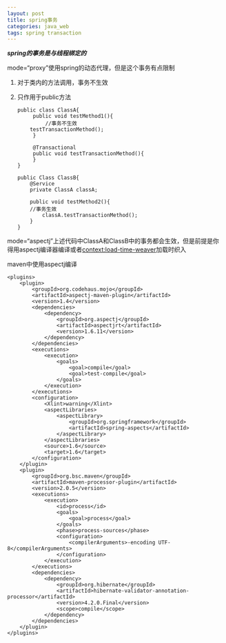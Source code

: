 ```yaml
---
layout: post
title: spring事务
categories: java_web
tags: spring transaction
---
```


***spring的事务是与线程绑定的***

mode=“proxy”使用spring的动态代理，但是这个事务有点限制

1.  对于类内的方法调用，事务不生效
2.  只作用于public方法

        public class ClassA{
             public void testMethod1(){
                 //事务不生效
            testTransactionMethod();
             }
         
             @Transactional
             public void testTransactionMethod(){
             }
        }
        
        public Class ClassB{
            @Service
            private ClassA classA;
            
            public void testMethod2(){
            //事务生效
                classA.testTransactionMethod();
            }
        }

mode=“aspectj”上述代码中ClassA和ClassB中的事务都会生效，但是前提是你得用aspectj编译器编译或者<context:load-time-weaver>加载时织入

maven中使用aspectj编译

    <plugins>
        <plugin>
            <groupId>org.codehaus.mojo</groupId>
            <artifactId>aspectj-maven-plugin</artifactId>
            <version>1.4</version>
            <dependencies>
                <dependency>
                    <groupId>org.aspectj</groupId>
                    <artifactId>aspectjrt</artifactId>
                    <version>1.6.11</version>
                </dependency>
            </dependencies>
            <executions>
                <execution>
                    <goals>
                        <goal>compile</goal>
                        <goal>test-compile</goal>
                    </goals>
                </execution>
            </executions>
            <configuration>
                <Xlint>warning</Xlint>
                <aspectLibraries>
                    <aspectLibrary>
                        <groupId>org.springframework</groupId>
                        <artifactId>spring-aspects</artifactId>
                    </aspectLibrary>
                </aspectLibraries>
                <source>1.6</source>
                <target>1.6</target>
            </configuration>
        </plugin>
        <plugin>
            <groupId>org.bsc.maven</groupId>
            <artifactId>maven-processor-plugin</artifactId>
            <version>2.0.5</version>
            <executions>
                <execution>
                    <id>process</id>
                    <goals>
                        <goal>process</goal>
                    </goals>
                    <phase>process-sources</phase>
                    <configuration>
                        <compilerArguments>-encoding UTF-8</compilerArguments>
                    </configuration>
                </execution>
            </executions>
            <dependencies>
                <dependency>
                    <groupId>org.hibernate</groupId>
                    <artifactId>hibernate-validator-annotation-processor</artifactId>
                    <version>4.2.0.Final</version>
                    <scope>compile</scope>
                </dependency>
            </dependencies>
        </plugin>
    </plugins>
